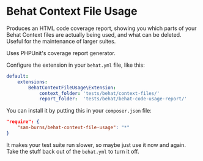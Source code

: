 Behat Context File Usage
========================

Produces an HTML code coverage report, showing you which parts of your Behat Context files are actually being used, and
what can be deleted.  Useful for the maintenance of larger suites.

Uses PHPUnit's coverage report generator.

Configure the extension in your `behat.yml` file, like this:

```yaml
default:
    extensions:
        BehatContextFileUsage\Extension:
            context_folder: 'tests/behat/context-files/'
            report_folder:  'tests/behat/behat-code-usage-report/'
```

You can install it by putting this in your `composer.json` file:

```json
"require": {
    "sam-burns/behat-context-file-usage": "*"
}
```

It makes your test suite run slower, so maybe just use it now and again.  Take the stuff back out of the `behat.yml` to
turn it off.
